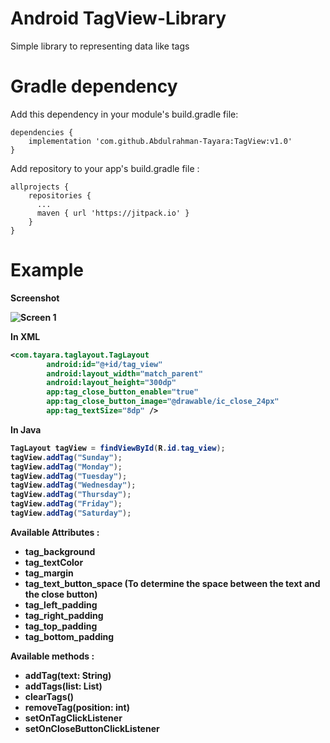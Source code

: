 # Android TagView-Library
Simple library to representing data like tags

# Gradle dependency 
Add this dependency in your module's build.gradle file:
```
dependencies {
    implementation 'com.github.Abdulrahman-Tayara:TagView:v1.0'
}
```
Add repository to your app's build.gradle file :
```
allprojects {
    repositories {
      ...
      maven { url 'https://jitpack.io' }
    }
}
```

# Example

<b>Screenshot<b>

![Screen 1](https://github.com/Abdulrahman-Tayara/TagView-Library/blob/master/flexlistlayout/screenshots/IMG_20200415_173456.jpg)

In XML
```xml
<com.tayara.taglayout.TagLayout
        android:id="@+id/tag_view"
        android:layout_width="match_parent"
        android:layout_height="300dp"
        app:tag_close_button_enable="true"
        app:tag_close_button_image="@drawable/ic_close_24px"
        app:tag_textSize="8dp" />
```

In Java
```Java
TagLayout tagView = findViewById(R.id.tag_view);
tagView.addTag("Sunday");
tagView.addTag("Monday");
tagView.addTag("Tuesday");
tagView.addTag("Wednesday");
tagView.addTag("Thursday");
tagView.addTag("Friday");
tagView.addTag("Saturday");
```
Available Attributes :

* tag_background
* tag_textColor
* tag_margin
* tag_text_button_space (To determine the space between the text and the close button)
* tag_left_padding
* tag_right_padding
* tag_top_padding
* tag_bottom_padding

Available methods :

* addTag(text: String)
* addTags(list: List<String>)
* clearTags()
* removeTag(position: int)
* setOnTagClickListener
* setOnCloseButtonClickListener
